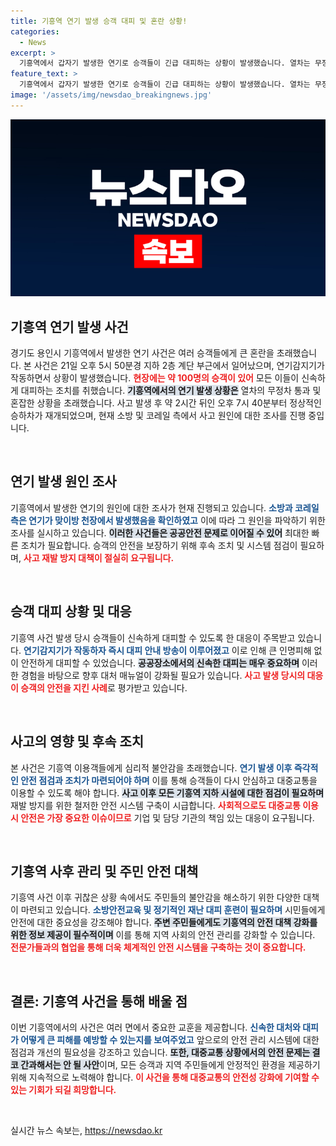 ```yaml
---
title: 기흥역 연기 발생 승객 대피 및 혼란 상황!
categories:
  - News
excerpt: >
  기흥역에서 갑자기 발생한 연기로 승객들이 긴급 대피하는 상황이 발생했습니다. 열차는 무정차 통과했으며, 소방 당국이 현장을 조사 중입니다. 이 소식의 전말을 확인해보세요!
feature_text: >
  기흥역에서 갑자기 발생한 연기로 승객들이 긴급 대피하는 상황이 발생했습니다. 열차는 무정차 통과했으며, 소방 당국이 현장을 조사 중입니다. 이 소식의 전말을 확인해보세요!
image: '/assets/img/newsdao_breakingnews.jpg'
---
```


<p><img src="/assets/img/newsdao_breakingnews.jpg" alt="cryptoinkorea 속보" /></p>

<h2 data-ke-size="size26">기흥역 연기 발생 사건</h2>

<p data-ke-size="size16">경기도 용인시 기흥역에서 발생한 연기 사건은 여러 승객들에게 큰 혼란을 초래했습니다. 본 사건은 21일 오후 5시 50분경 지하 2층 계단 부근에서 일어났으며, 연기감지기가 작동하면서 상황이 발생했습니다. <b><span style="color: #ee2323;">현장에는 약 100명의 승객이 있어</span></b> 모든 이들이 신속하게 대피하는 조치를 취했습니다. <b><span style="background-color: #21538527;">기흥역에서의 연기 발생 상황은</span></b> 열차의 무정차 통과 및 혼잡한 상황을 초래했습니다. 사고 발생 후 약 2시간 뒤인 오후 7시 40분부터 정상적인 승하차가 재개되었으며, 현재 소방 및 코레일 측에서 사고 원인에 대한 조사를 진행 중입니다.</p>

<p data-ke-size="size16">&nbsp;</p>

<h2 data-ke-size="size26">연기 발생 원인 조사</h2>

<p data-ke-size="size16">기흥역에서 발생한 연기의 원인에 대한 조사가 현재 진행되고 있습니다. <b><span style="color: #1a5490;">소방과 코레일 측은 연기가 맞이방 천장에서 발생했음을 확인하였고</span></b> 이에 따라 그 원인을 파악하기 위한 조사를 실시하고 있습니다. <b><span style="background-color: #21538527;">이러한 사건들은 공공안전 문제로 이어질 수 있어</span></b> 최대한 빠른 조치가 필요합니다. 승객의 안전을 보장하기 위해 후속 조치 및 시스템 점검이 필요하며, <b><span style="color: #ee2323;">사고 재발 방지 대책이 절실히 요구됩니다.</span></b></p>

<p data-ke-size="size16">&nbsp;</p>

<h2 data-ke-size="size26">승객 대피 상황 및 대응</h2>

<p data-ke-size="size16">기흥역 사건 발생 당시 승객들이 신속하게 대피할 수 있도록 한 대응이 주목받고 있습니다. <b><span style="color: #1a5490;">연기감지기가 작동하자 즉시 대피 안내 방송이 이루어졌고</span></b> 이로 인해 큰 인명피해 없이 안전하게 대피할 수 있었습니다. <b><span style="background-color: #21538527;">공공장소에서의 신속한 대피는 매우 중요하며</span></b> 이러한 경험을 바탕으로 향후 대처 매뉴얼이 강화될 필요가 있습니다. <b><span style="color: #ee2323;">사고 발생 당시의 대응이 승객의 안전을 지킨 사례</span></b>로 평가받고 있습니다.</p>

<p data-ke-size="size16">&nbsp;</p>

<h2 data-ke-size="size26">사고의 영향 및 후속 조치</h2>

<p data-ke-size="size16">본 사건은 기흥역 이용객들에게 심리적 불안감을 초래했습니다. <b><span style="color: #1a5490;">연기 발생 이후 즉각적인 안전 점검과 조치가 마련되어야 하며</span></b> 이를 통해 승객들이 다시 안심하고 대중교통을 이용할 수 있도록 해야 합니다. <b><span style="background-color: #21538527;">사고 이후 모든 기흥역 지하 시설에 대한 점검이 필요하며</span></b> 재발 방지를 위한 철저한 안전 시스템 구축이 시급합니다. <b><span style="color: #ee2323;">사회적으로도 대중교통 이용 시 안전은 가장 중요한 이슈이므로</span></b> 기업 및 담당 기관의 책임 있는 대응이 요구됩니다.</p>

<p data-ke-size="size16">&nbsp;</p>

<h2 data-ke-size="size26">기흥역 사후 관리 및 주민 안전 대책</h2>

<p data-ke-size="size16">기흥역 사건 이후 귀찮은 상황 속에서도 주민들의 불안감을 해소하기 위한 다양한 대책이 마련되고 있습니다. <b><span style="color: #1a5490;">소방안전교육 및 정기적인 재난 대피 훈련이 필요하며</span></b> 시민들에게 안전에 대한 중요성을 강조해야 합니다. <b><span style="background-color: #21538527;">주변 주민들에게도 기흥역의 안전 대책 강화를 위한 정보 제공이 필수적이며</span></b> 이를 통해 지역 사회의 안전 관리를 강화할 수 있습니다. <b><span style="color: #ee2323;">전문가들과의 협업을 통해 더욱 체계적인 안전 시스템을 구축하는 것이 중요합니다.</span></b></p>

<p data-ke-size="size16">&nbsp;</p>

<h2 data-ke-size="size26">결론: 기흥역 사건을 통해 배울 점</h2>

<p data-ke-size="size16">이번 기흥역에서의 사건은 여러 면에서 중요한 교훈을 제공합니다. <b><span style="color: #1a5490;">신속한 대처와 대피가 어떻게 큰 피해를 예방할 수 있는지를 보여주었고</span></b> 앞으로의 안전 관리 시스템에 대한 점검과 개선의 필요성을 강조하고 있습니다. <b><span style="background-color: #21538527;">또한, 대중교통 상황에서의 안전 문제는 결코 간과해서는 안 될 사안</span></b>이며, 모든 승객과 지역 주민들에게 안정적인 환경을 제공하기 위해 지속적으로 노력해야 합니다. <b><span style="color: #ee2323;">이 사건을 통해 대중교통의 안전성 강화에 기여할 수 있는 기회가 되길 희망합니다. </span></b></p>

<p data-ke-size="size16">&nbsp;</p>
실시간 뉴스 속보는, <a href="https://newsdao.kr" rel="dofollow">https://newsdao.kr</a>


